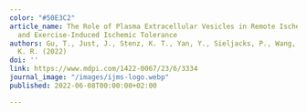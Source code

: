 ```yaml
---
color: "#50E3C2"
article_name: The Role of Plasma Extracellular Vesicles in Remote Ischemic Conditioning
  and Exercise-Induced Ischemic Tolerance
authors: Gu, T., Just, J., Stenz, K. T., Yan, Y., Sieljacks, P., Wang, J., ... & Drasbek,
  K. R. (2022)
doi: ''
link: https://www.mdpi.com/1422-0067/23/6/3334
journal_image: "/images/ijms-logo.webp"
published: 2022-06-08T00:00:00+02:00

---
```

